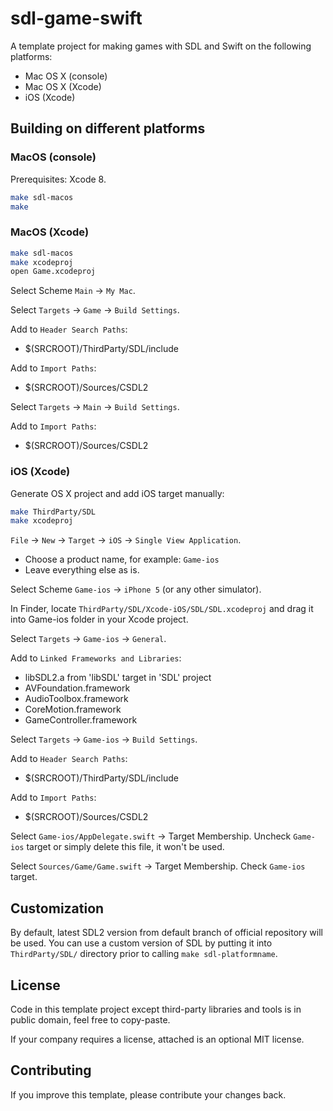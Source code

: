 # sdl-game-swift

A template project for making games with SDL and Swift on the following platforms:
 * Mac OS X (console)
 * Mac OS X (Xcode)
 * iOS (Xcode)

## Building on different platforms

### MacOS (console)

Prerequisites: Xcode 8.

```bash
make sdl-macos
make
```

### MacOS (Xcode)

```bash
make sdl-macos
make xcodeproj
open Game.xcodeproj
```

Select Scheme `Main` -> `My Mac`.

Select `Targets` -> `Game` -> `Build Settings`.

Add to `Header Search Paths`:
 * $(SRCROOT)/ThirdParty/SDL/include

Add to `Import Paths`:
 * $(SRCROOT)/Sources/CSDL2

Select `Targets` -> `Main` -> `Build Settings`.

Add to `Import Paths`:
 * $(SRCROOT)/Sources/CSDL2

### iOS (Xcode)

Generate OS X project and add iOS target manually:

```bash
make ThirdParty/SDL
make xcodeproj
```

`File` -> `New` -> `Target` -> `iOS` -> `Single View Application`.
 * Choose a product name, for example: `Game-ios`
 * Leave everything else as is.

Select Scheme `Game-ios` -> `iPhone 5` (or any other simulator).

In Finder, locate `ThirdParty/SDL/Xcode-iOS/SDL/SDL.xcodeproj` and drag it into Game-ios folder in your Xcode project.

Select `Targets` -> `Game-ios` -> `General`.

Add to `Linked Frameworks and Libraries`:
  * libSDL2.a from 'libSDL' target in 'SDL' project
  * AVFoundation.framework
  * AudioToolbox.framework
  * CoreMotion.framework
  * GameController.framework

Select `Targets` -> `Game-ios` -> `Build Settings`.

Add to `Header Search Paths`:
 * $(SRCROOT)/ThirdParty/SDL/include

Add to `Import Paths`:
 * $(SRCROOT)/Sources/CSDL2

Select `Game-ios/AppDelegate.swift` -> Target Membership. Uncheck `Game-ios` target or simply delete this file, it won't be used.

Select `Sources/Game/Game.swift` -> Target Membership. Check `Game-ios` target.

## Customization

By default, latest SDL2 version from default branch of official repository will be used. You can use a custom version of SDL by putting it into `ThirdParty/SDL/` directory prior to calling `make sdl-platformname`.

## License

Code in this template project except third-party libraries and tools is in public domain, feel free to copy-paste.

If your company requires a license, attached is an optional MIT license.

## Contributing

If you improve this template, please contribute your changes back.


